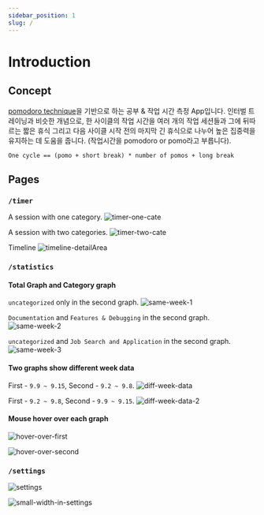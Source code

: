 ```yaml
---
sidebar_position: 1
slug: /
---
```


# Introduction

## Concept

[pomodoro technique](https://en.wikipedia.org/wiki/Pomodoro_Technique)을 기반으로 하는 공부 & 작업 시간 측정 App입니다. 인터벌 트레이닝과 비슷한 개념으로, 한 사이클의 작업 시간을 여러 개의 작업 세션들과 그에 뒤따르는 짧은 휴식 그리고 다음 사이클 시작 전의 마지막 긴 휴식으로 나누어 높은 집중력을 유지하는 데 도움을 줍니다.
(작업시간을 pomodoro or pomo라고 부릅니다).

`One cycle == (pomo + short break) * number of pomos + long break`

## Pages

### `/timer`

A session with one category.
![timer-one-cate](./img/timer-one-cate.png)

A session with two categories.
![timer-two-cate](./img/timer-two-cate.png)

Timeline
![timeline-detailArea](./img/timeline-detailArea.png)

### `/statistics`

#### Total Graph and Category graph

`uncategorized` only in the second graph.
![same-week-1](./img/same-week-1.png)

`Documentation` and `Features & Debugging` in the second graph.
![same-week-2](./img/same-week-2.png)

`uncategorized` and `Job Search and Application` in the second graph.
![same-week-3](./img/same-week-3.png)

#### Two graphs show different week data

First - `9.9 ~ 9.15`, Second - `9.2 ~ 9.8`.
![diff-week-data](./img/diff-week-data.png)

First - `9.2 ~ 9.8`, Second - `9.9 ~ 9.15`.
![diff-week-data-2](./img/diff-week-data-2.png)

#### Mouse hover over each graph

![hover-over-first](./img/hover-over-first.png)

![hover-over-second](./img/hover-over-second.png)

### `/settings`

![settings](./img/settings.png)

![small-width-in-settings](./img/small-width-in-settings.png)

